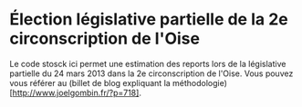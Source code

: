 Élection législative partielle de la 2e circonscription de l'Oise 
=========

Le code stosck ici permet une estimation des reports lors de la législative partielle du 24 mars 2013 dans la 2e circonscription de l'Oise. Vous pouvez vous référer au (billet de blog expliquant la méthodologie)[http://www.joelgombin.fr/?p=718]. 
